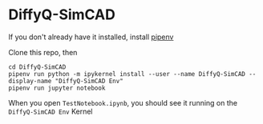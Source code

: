 # DiffyQ-SimCAD

If you don't already have it installed, install [pipenv](https://pypi.org/project/pipenv/)

Clone this repo, then
```
cd DiffyQ-SimCAD
pipenv run python -m ipykernel install --user --name DiffyQ-SimCAD --display-name "DiffyQ-SimCAD Env"
pipenv run jupyter notebook
```
When you open `TestNotebook.ipynb`, you should see it running on the `DiffyQ-SimCAD Env` Kernel
